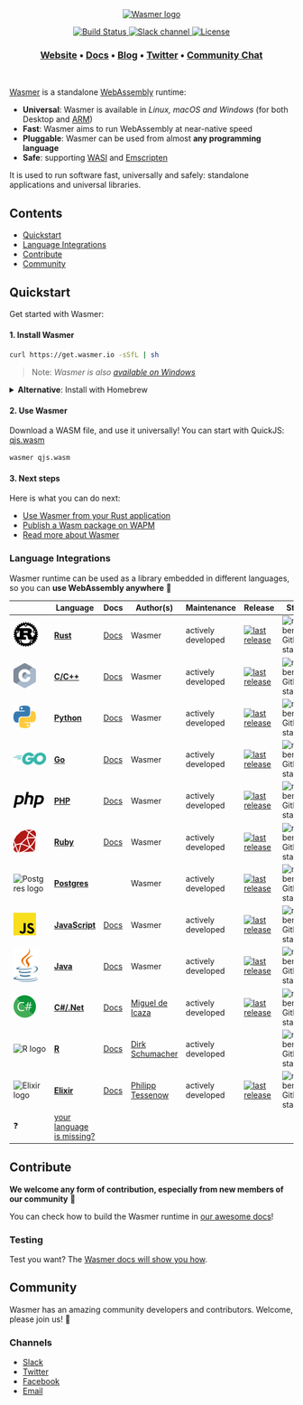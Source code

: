 
<div align="center">
  <a href="https://wasmer.io" target="_blank" rel="noopener noreferrer">
    <img width="300" src="https://raw.githubusercontent.com/wasmerio/wasmer/master/assets/logo.png" alt="Wasmer logo">
  </a>
  
  <p>
    <a href="https://dev.azure.com/wasmerio/wasmer/_build/latest?definitionId=3&branchName=master">
      <img src="https://img.shields.io/azure-devops/build/wasmerio/wasmer/3.svg?style=flat-square" alt="Build Status">
    </a>
    <a href="https://slack.wasmer.io">
      <img src="https://img.shields.io/static/v1?label=Slack&message=join%20chat&color=brighgreen&style=flat-square" alt="Slack channel">
    </a> 
    <a href="https://github.com/wasmerio/wasmer/blob/master/LICENSE">
      <img src="https://img.shields.io/github/license/wasmerio/wasmer.svg?style=flat-square" alt="License">
    </a>
  </p>

  <h3>
    <a href="https://wasmer.io/">Website</a>
    <span> • </span>
    <a href="https://docs.wasmer.io">Docs</a>
    <span> • </span>
    <a href="https://medium.com/wasmer/">Blog</a>
    <span> • </span>
    <a href="https://twitter.com/wasmerio">Twitter</a>
    <span> • </span>
    <a href="https://slack.wasmer.io/">Community Chat</a>
  </h3>

</div>

<br />

[Wasmer](https://wasmer.io/) is a standalone [WebAssembly](https://webassembly.org/) runtime:
* **Universal**: Wasmer is available in *Linux, macOS and Windows* (for both Desktop and [ARM](https://medium.com/wasmer/running-webassembly-on-arm-7d365ed0e50c))
* **Fast**: Wasmer aims to run WebAssembly at near-native speed
* **Pluggable**: Wasmer can be used from almost **any programming language**
* **Safe**: supporting [WASI](https://github.com/WebAssembly/WASI) and [Emscripten](https://emscripten.org/)

It is used to run software fast, universally and safely: standalone applications and universal libraries.

## Contents

- [Quickstart](#quickstart)
- [Language Integrations](#language-integrations)
- [Contribute](#contribute)
- [Community](#community)

## Quickstart

Get started with Wasmer:

#### 1. Install Wasmer

```sh
curl https://get.wasmer.io -sSfL | sh
```
> Note: *Wasmer is also [available on Windows](https://github.com/wasmerio/wasmer/releases)*

<details>
  <summary><b>Alternative</b>: Install with Homebrew</summary>
  <p>

```sh
brew install wasmer
```

</p>
</details>

#### 2. Use Wasmer

Download a WASM file, and use it universally! You can start with QuickJS: [qjs.wasm](https://registry-cdn.wapm.io/contents/_/quickjs/0.0.3/build/qjs.wasm)

```bash
wasmer qjs.wasm
```

#### 3. Next steps

Here is what you can do next:

- [Use Wasmer from your Rust application](https://docs.wasmer.io/integrations/rust)
- [Publish a Wasm package on WAPM](https://docs.wasmer.io/ecosystem/wapm/publishing-your-package)
- [Read more about Wasmer](https://medium.com/wasmer/)


### Language Integrations

Wasmer runtime can be used as a library embedded in different languages, so you can **use WebAssembly anywhere** 🎉

| &nbsp; | Language | Docs | Author(s) | Maintenance | Release | Stars |
|-|-|-|-|-|-|-|
| ![Rust logo](./assets/languages/rust.svg) | [**Rust**](https://github.com/wasmerio/wasmer-rust-example) | [Docs](https://wasmerio.github.io/wasmer/crates/wasmer_runtime/) | Wasmer | actively developed | <a href="https://crates.io/crates/wasmer-runtime/" target="_blank">![last release](https://img.shields.io/crates/v/wasmer-runtime?style=flat-square)</a> | ![number of Github stars](https://img.shields.io/github/stars/wasmerio/wasmer?style=flat-square) |
| ![C logo](./assets/languages/c.svg) | [**C/C++**](https://github.com/wasmerio/wasmer-c-api) | [Docs](https://wasmerio.github.io/wasmer/c/runtime-c-api/) | Wasmer | actively developed | <a href="https://github.com/wasmerio/wasmer-c-api/" target="_blank">![last release](https://img.shields.io/github/v/release/wasmerio/wasmer?style=flat-square)</a> | ![number of Github stars](https://img.shields.io/github/stars/wasmerio/wasmer?style=flat-square) |
| ![Python logo](./assets/languages/python.svg) | [**Python**](https://github.com/wasmerio/python-ext-wasm) | [Docs](https://github.com/wasmerio/python-ext-wasm#api-of-the-wasmer-extensionmodule) | Wasmer | actively developed | <a href="https://pypi.org/project/wasmer/" target="_blank">![last release](https://img.shields.io/pypi/v/wasmer?style=flat-square)</a> | ![number of Github stars](https://img.shields.io/github/stars/wasmerio/python-ext-wasm?style=flat-square) |
| ![Go logo](./assets/languages/go.svg) | [**Go**](https://github.com/wasmerio/go-ext-wasm) | [Docs](https://github.com/wasmerio/go-ext-wasm#basic-example-exported-function) | Wasmer | actively developed | <a href="https://github.com/wasmerio/go-ext-wasm" target="_blank">![last release](https://img.shields.io/github/v/release/wasmerio/go-ext-wasm?style=flat-square)</a> | ![number of Github stars](https://img.shields.io/github/stars/wasmerio/go-ext-wasm?style=flat-square) |
| ![PHP logo](./assets/languages/php.svg) | [**PHP**](https://github.com/wasmerio/php-ext-wasm) | [Docs](https://wasmerio.github.io/php-ext-wasm/wasm/) | Wasmer | actively developed | <a href="https://pecl.php.net/package/wasm" target="_blank">![last release](https://img.shields.io/github/v/release/wasmerio/php-ext-wasm?style=flat-square)</a> | ![number of Github stars](https://img.shields.io/github/stars/wasmerio/php-ext-wasm?style=flat-square) |
| ![Ruby logo](./assets/languages/ruby.svg) | [**Ruby**](https://github.com/wasmerio/ruby-ext-wasm) | [Docs](https://www.rubydoc.info/gems/wasmer/) | Wasmer | actively developed | <a href="https://rubygems.org/gems/wasmer" target="_blank">![last release](https://img.shields.io/gem/v/wasmer?style=flat-square)</a> | ![number of Github stars](https://img.shields.io/github/stars/wasmerio/ruby-ext-wasm?style=flat-square) |
| ![Postgres logo](./assets/languages/postgres.svg) | [**Postgres**](https://github.com/wasmerio/postgres-ext-wasm) | |  Wasmer | actively developed | <a href="https://github.com/wasmerio/postgres-ext-wasm" target="_blank">![last release](https://img.shields.io/github/v/release/wasmerio/postgres-ext-wasm?style=flat-square)</a> | ![number of Github stars](https://img.shields.io/github/stars/wasmerio/postgres-ext-wasm?style=flat-square) |
| ![JS logo](./assets/languages/js.svg) | [**JavaScript**](https://github.com/wasmerio/wasmer-js) | [Docs](https://docs.wasmer.io/wasmer-js/wasmer-js) | Wasmer | actively developed | <a href="https://www.npmjs.com/package/@wasmer/wasi" target="_blank">![last release](https://img.shields.io/npm/v/@wasmer/wasi?style=flat-square)</a> | ![number of Github stars](https://img.shields.io/github/stars/wasmerio/wasmer-js?style=flat-square) |
| ![Java logo](./assets/languages/java.svg) | [**Java**](https://github.com/wasmerio/java-ext-wasm) | [Docs](https://github.com/wasmerio/java-ext-wasm/#api-of-the-wasmer-library) | Wasmer | actively developed | <a href="https://bintray.com/wasmer/wasmer-jni/wasmer-jni" target="_blank">![last release](https://img.shields.io/bintray/v/wasmer/wasmer-jni/wasmer-jni?style=flat-square)</a> | ![number of Github stars](https://img.shields.io/github/stars/wasmerio/java-ext-wasm?style=flat-square) |
| ![C# logo](./assets/languages/csharp.svg) | [**C#/.Net**](https://github.com/migueldeicaza/WasmerSharp) | [Docs](https://migueldeicaza.github.io/WasmerSharp/) |[Miguel de Icaza](https://github.com/migueldeicaza) | actively developed | <a href="https://www.nuget.org/packages/WasmerSharp/" target="_blank">![last release](https://img.shields.io/nuget/v/WasmerSharp?style=flat-square)</a> | ![number of Github stars](https://img.shields.io/github/stars/migueldeicaza/WasmerSharp?style=flat-square) |
| ![R logo](./assets/languages/r.svg) | [**R**](https://github.com/dirkschumacher/wasmr) | [Docs](https://github.com/dirkschumacher/wasmr#example) | [Dirk Schumacher](https://github.com/dirkschumacher) | actively developed | | ![number of Github stars](https://img.shields.io/github/stars/dirkschumacher/wasmr?style=flat-square) |
| ![Elixir logo](./assets/languages/elixir.png) | [**Elixir**](https://github.com/tessi/wasmex) | [Docs](https://hexdocs.pm/wasmex/api-reference.html) | [Philipp Tessenow](https://github.com/tessi) | actively developed | <a href="https://hex.pm/packages/wasmex" target="_blank">![last release](https://img.shields.io/hexpm/v/wasmex?style=flat-square)</a> | ![number of Github stars](https://img.shields.io/github/stars/tessi/wasmex?style=flat-square) |
| ❓ | [your language is missing?](https://github.com/wasmerio/wasmer/issues/new?assignees=&labels=%F0%9F%8E%89+enhancement&template=---feature-request.md&title=) | | | | |


## Contribute

**We welcome any form of contribution, especially from new members of our community** 💜

You can check how to build the Wasmer runtime in [our awesome docs](https://docs.wasmer.io/ecosystem/wasmer/building-from-source)!

### Testing

Test you want? The [Wasmer docs will show you how](https://docs.wasmer.io/ecosystem/wasmer/building-from-source/testing).

## Community

Wasmer has an amazing community developers and contributors. Welcome, please join us! 👋

### Channels

- [Slack](https://slack.wasmer.io/)
- [Twitter](https://twitter.com/wasmerio)
- [Facebook](https://www.facebook.com/wasmerio)
- [Email](mailto:hello@wasmer.io)
